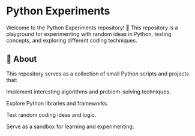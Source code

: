 # Python Experiments


Welcome to the Python Experiments repository! 🚀 This repository is a playground for experimenting with random ideas in Python, testing concepts, and exploring different coding techniques.

## 🧪 About

This repository serves as a collection of small Python scripts and projects that:

Implement interesting algorithms and problem-solving techniques.

Explore Python libraries and frameworks.

Test random coding ideas and logic.

Serve as a sandbox for learning and experimenting.